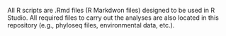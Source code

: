 All R scripts are .Rmd files (R Markdwon files) designed to be used in R Studio. All required files to carry out the analyses are also located in this repository (e.g., phyloseq files, environmental data, etc.).
